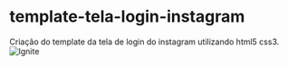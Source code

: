 # template-tela-login-instagram
Criação do template da tela de login do instagram utilizando html5 css3.
<img src="https://github.com/wanderleypatricio/template-tela-login-instagram/img/template-instagram.png" alt="Ignite" >
